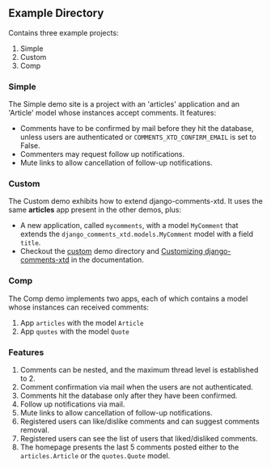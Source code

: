 ## Example Directory ##

Contains three example projects:

 1. Simple
 2. Custom
 3. Comp

### Simple ###

The Simple demo site is a project with an 'articles' application and an 'Article' model whose instances accept comments. It features: 

 * Comments have to be confirmed by mail before they hit the database, unless users are authenticated or `COMMENTS_XTD_CONFIRM_EMAIL` is set to False. 
 * Commenters may request follow up notifications.
 * Mute links to allow cancellation of follow-up notifications.


### Custom ###

The Custom demo exhibits how to extend django-comments-xtd. It uses the same **articles** app present in the other demos, plus:

 * A new application, called `mycomments`, with a model `MyComment` that extends the `django_comments_xtd.models.MyComment` model with a field `title`.
 * Checkout the [custom](https://github.com/danirus/django-comments-xtd/example/custom/) demo directory and [Customizing django-comments-xtd](http://django-comments-xtd.readthedocs.io/en/latest/extending.html) in the documentation.


### Comp ###

The Comp demo implements two apps, each of which contains a model whose instances can received comments:

 1. App `articles` with the model `Article`
 1. App `quotes` with the model `Quote`
    
### Features

 1. Comments can be nested, and the maximum thread level is established to 2.
 1. Comment confirmation via mail when the users are not authenticated.
 1. Comments hit the database only after they have been confirmed.
 1. Follow up notifications via mail.
 1. Mute links to allow cancellation of follow-up notifications.
 1. Registered users can like/dislike comments and can suggest comments removal.
 1. Registered users can see the list of users that liked/disliked comments.
 1. The homepage presents the last 5 comments posted either to the `articles.Article` or the `quotes.Quote` model.
